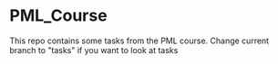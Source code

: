 # PML_Course

This repo contains some tasks from the PML course. Change current branch to "tasks" if you want to look at tasks
